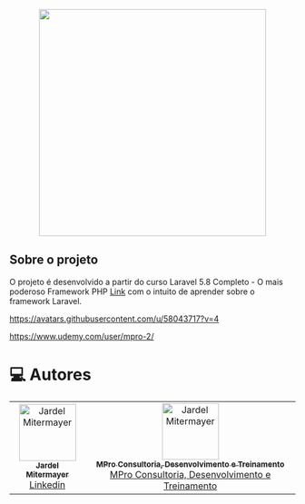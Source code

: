 <p align="center"><a href="https://laravel.com" target="_blank"><img src="https://raw.githubusercontent.com/laravel/art/master/logo-lockup/5%20SVG/2%20CMYK/1%20Full%20Color/laravel-logolockup-cmyk-red.svg" width="400"></a></p>


## Sobre o projeto

O projeto é desenvolvido a partir do curso Laravel 5.8 Completo - O mais poderoso Framework PHP [Link](https://www.udemy.com/course/laravelcompleto/) com o intuito de aprender sobre o framework Laravel.


https://avatars.githubusercontent.com/u/58043717?v=4

https://www.udemy.com/user/mpro-2/

# :computer: Autores

<table>
  <tr>
    <td align="center">
      <a href="https://github.com/jardelmitermayer">
        <img src="https://avatars1.githubusercontent.com/u/27022914?v=4" width="100px;" alt="Jardel Mitermayer"/>
        <br />
        <sub>
          <b>Jardel Mitermayer</b>
        </sub>
       </a>
       <br />
       <a href="https://www.linkedin.com/in/jardel-mitermayer/" title="Linkedin">Linkedin</a>
    </td>
    <td align="center">
      <a href="https://github.com/jardelmitermayer">
        <img 
          src="https://img-a.udemycdn.com/user/200_H/35162888_1854.jpg?jWm4kINSfCK50Zhf2XsRgfEpDZeezQlTxggDZtO93UQaKcVwR5V_KiNDwRuQMpJl4CSVRpGKbR02NrmWbCDarebQS_ND4O4YVacPjIvJ7JQ1421Vnj7OoebdIA" 
          width="100px;" 
          alt="Jardel Mitermayer"
        />
        <br />
        <sub>
          <b>MPro Consultoria, Desenvolvimento e Treinamento</b>
        </sub>
       </a>
       <br />
       <a href="https://www.udemy.com/user/mpro-2/" title="UdemyProfile">MPro Consultoria, Desenvolvimento e Treinamento</a>       
    </td>
  </tr>
</table>